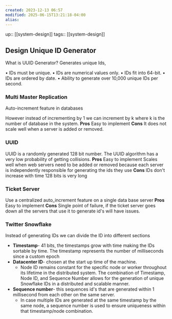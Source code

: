 ```yaml
---
created: 2023-12-13 06:57
modified: 2025-06-15T13:21:18-04:00
alias: 
---
```

up::  [[system-design]]
tags:: [[system-design]]

## Design Unique ID Generator

What is UUID Generator?
Generates unique Ids,

• IDs must be unique.
• IDs are numerical values only.
• IDs fit into 64-bit.
• IDs are ordered by date.
• Ability to generate over 10,000 unique IDs per second.

### Multi Master Replication
Auto-increment feature in databases

However instead of incrementing by 1 we can increment by k where k is the number of database in the system.
**Pros**
Easy to implement
**Cons**
It does not scale well when a server is added or removed.
### UUID
UUID is a randomly generated 128 bit number. The UUID algorithm has a very low probability of getting collisions.
**Pros**
Easy to implement
Scales well when web servers need to be added or removed because each server is independently responsible for generating the ids they use
**Cons**
IDs don't increase with time
128 bits is very long
### Ticket Server
Use a centralized auto_increment feature on a single data base server
**Pros**
Easy to implement
**Cons**
Single point of failure, if the ticket server goes down all the servers that use it to generate id's will have issues.

### Twitter Snowflake
Instead of generating IDs we can divide the ID into different sections
- **Timestamp**- 41 bits, the timestamps grow with time making the IDs sortable by time. The timestamp represents the number of milliseconds since a custom epoch
- **Datacenter ID**-  chosen at the start up time of the machine.
	- Node ID remains constant for the specific node or worker throughout its lifetime in the distributed system. The combination of Timestamp, Node ID, and Sequence Number allows for the generation of unique Snowflake IDs in a distributed and scalable manner.
- **Sequence number**- this sequences id's that are generated within 1 millisecond from each other on the same server.
	- In case multiple IDs are generated at the same timestamp by the same node, a sequence number is used to ensure uniqueness within that timestamp/node combination.
